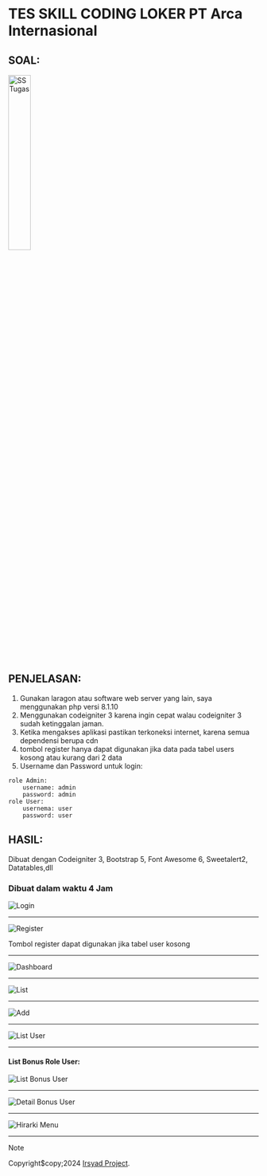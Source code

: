 # TES SKILL CODING LOKER PT Arca Internasional

## SOAL:

<img src="./ss-tugas-coding.jpg" alt="SS Tugas" width="30%">

## PENJELASAN:

1. Gunakan laragon atau software web server yang lain, saya menggunakan php versi 8.1.10
1. Menggunakan codeigniter 3 karena ingin cepat walau codeigniter 3 sudah ketinggalan jaman.
1. Ketika mengakses aplikasi pastikan terkoneksi internet, karena semua dependensi berupa cdn
1. tombol register hanya dapat digunakan jika data pada tabel users kosong atau kurang dari 2 data
1. Username dan Password untuk login:

```
role Admin:
	username: admin
	password: admin
role User:
	usernema: user
	password: user
```

## HASIL:

<p>Dibuat dengan Codeigniter 3, Bootstrap 5, Font Awesome 6, Sweetalert2, Datatables,dll</p>

<h3>Dibuat dalam waktu 4 Jam</h3>

<img src="./ss-login1.jpeg" alt="Login"><hr>
<img src="./ss-daftar1.jpeg" alt="Register">

<p>Tombol register dapat digunakan jika tabel user kosong</p>
<hr>
<img src="./ss-dash1.jpeg" alt="Dashboard"><hr>
<img src="./ss-listbonus1.jpeg" alt="List"><hr>
<img src="./ss-addbonus1.jpeg" alt="Add"><hr>
<img src="./ss-listusers.jpeg" alt="List User"><hr>
<h4>List Bonus Role User:</h4>
<img src="./ss-listbonus2.jpeg" alt="List Bonus User"><hr>
<img src="./ss-detailbonus.jpeg" alt="Detail Bonus User"><hr>
<img src="./ss-hirarki-menu.jpeg" alt="Hirarki Menu"><hr>

> [!NOTE]
> Copyright$copy;2024 <a href="https://www.instagram.com/99ir.ib/">Irsyad Project</a>.
